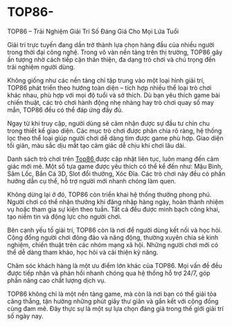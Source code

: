 # TOP86-
TOP86 – Trải Nghiệm Giải Trí Số Đáng Giá Cho Mọi Lứa Tuổi

Giải trí trực tuyến đang dần trở thành lựa chọn hàng đầu của nhiều người trong thời đại công nghệ. Trong vô vàn nền tảng trên thị trường, TOP86 gây ấn tượng nhờ cách tiếp cận thân thiện, đa dạng trò chơi và chú trọng đến trải nghiệm người dùng.

Không giống như các nền tảng chỉ tập trung vào một loại hình giải trí, TOP86 phát triển theo hướng toàn diện – tích hợp nhiều thể loại trò chơi khác nhau, phù hợp với mọi độ tuổi và sở thích. Dù bạn yêu thích game bài chiến thuật, các trò chơi hành động nhẹ nhàng hay trò chơi quay số may mắn, TOP86 đều có thể đáp ứng đầy đủ.

Ngay từ khi truy cập, người dùng sẽ cảm nhận được sự đầu tư chỉn chu trong thiết kế giao diện. Các mục trò chơi được phân chia rõ ràng, hệ thống lọc theo thể loại giúp người chơi dễ dàng tìm được game phù hợp. Giao diện tối giản, màu sắc dịu mắt tạo cảm giác dễ chịu khi chơi lâu dài.

Danh sách trò chơi trên <a href=https://top86-vn.com> Top86 </a>  được cập nhật liên tục, luôn mang đến cảm giác mới mẻ. Một số tựa game được yêu thích có thể kể đến như: Mậu Binh, Sâm Lốc, Bắn Cá 3D, Slot đổi thưởng, Xóc Đĩa. Các trò chơi này đều có phần hướng dẫn cụ thể, hỗ trợ người mới nhanh chóng làm quen.

Không dừng lại ở đó, TOP86 còn triển khai hệ thống thưởng phong phú. Người chơi có thể nhận thưởng khi đăng nhập hàng ngày, hoàn thành nhiệm vụ hoặc tham gia sự kiện theo tuần. Tất cả đều được minh bạch công khai, tạo niềm tin và động lực cho người chơi.

Bên cạnh yếu tố giải trí, TOP86 còn là nơi để người dùng kết nối và học hỏi. Cộng đồng người chơi đông đảo và năng động, thường xuyên chia sẻ kinh nghiệm, chiến thuật trên các nhóm mạng xã hội. Những người chơi mới có thể dễ dàng tham khảo, học hỏi và cải thiện kỹ năng.

Chăm sóc khách hàng là một ưu điểm lớn khác của TOP86. Mọi vấn đề đều được tiếp nhận và phản hồi nhanh chóng qua hệ thống hỗ trợ 24/7, góp phần nâng cao chất lượng dịch vụ.

TOP86 không chỉ là một nền tảng game, mà còn là nơi bạn có thể giải tỏa căng thẳng, tận hưởng những phút giây thư giãn và gắn kết với cộng đồng cùng đam mê. Đây thực sự là một sự lựa chọn đáng giá trong thế giới giải trí số ngày nay.

